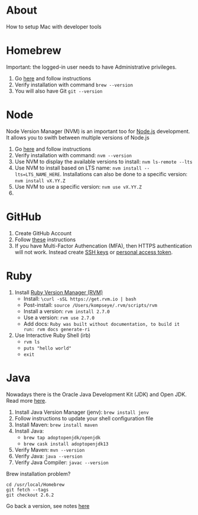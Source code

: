 # About
How to setup Mac with developer tools

# Homebrew
Important: the logged-in user needs to have Administrative privileges.

1. Go [here](https://brew.sh/) and follow instructions
1. Verify installation with command `brew --version`
1. You will also have Git `git --version`

# Node
Node Version Manager (NVM) is an important too for [Node.js](https://github.com/nodejs/node) development. It allows you to swith between multiple versions of Node.js
1. Go [here](https://github.com/creationix/nvm) and follow instructions
1. Verify installation with command: `nvm --version`
1. Use NVM to display the available versions to install: `nvm ls-remote --lts`
1. Use NVM to install based on LTS name: `nvm install --lts=LTS_NAME_HERE`. Installations can also be done to a specific version: `nvm install vX.YY.Z`
1. Use NVM to use a specific version: `nvm use vX.YY.Z`
1. 

# GitHub
1. Create GitHub Account
1. Follow [these](https://help.github.com/categories/bootcamp/) instructions
1. If you have Multi-Factor Authencation (MFA), then HTTPS authentication will not work. Instead create [SSH keys](https://help.github.com/articles/generating-a-new-ssh-key-and-adding-it-to-the-ssh-agent/) or [personal access token](https://help.github.com/articles/creating-a-personal-access-token-for-the-command-line/).

# Ruby
1. Install [Ruby Version Manager (RVM)](https://rvm.io/rvm/install)
    * Install: `\curl -sSL https://get.rvm.io | bash`
    * Post-install: `source /Users/kompseye/.rvm/scripts/rvm`
    * Install a version: `rvm install 2.7.0`
    * Use a version: `rvm use 2.7.0`
    * Add docs: `Ruby was built without documentation, to build it run: rvm docs generate-ri`
1. Use Interactive Ruby Shell (irb)
    * `rvm ls`
    * `puts "hello world"`
    * `exit`
    
# Java
Nowadays there is the Oracle Java Development Kit (JDK) and Open JDK. Read more [here](https://medium.com/@chamikakasun/how-to-manage-multiple-java-version-in-macos-e5421345f6d0).
1. Install Java Version Manager (jenv): `brew install jenv`
1. Follow instructions to update your shell configuration file
1. Install Maven: `brew install maven`
1. Install Java: 
    * `brew tap adoptopenjdk/openjdk`
    * `brew cask install adoptopenjdk13`
1. Verify Maven: `mvn --version`
1. Verify Java: `java --version`
1. Verify Java Compiler: `javac --version`

Brew installation problem?
```
cd /usr/local/Homebrew
git fetch --tags
git checkout 2.6.2 
```
Go back a version, see notes [here](https://github.com/ansible-collections/community.general/issues/1524#issuecomment-749226927)

